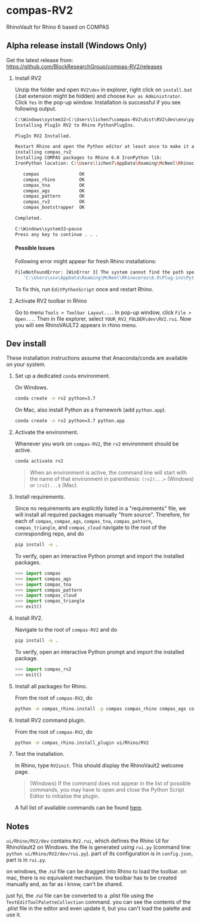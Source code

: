 # compas-RV2

RhinoVault for Rhino 6 based on COMPAS

## Alpha release install (Windows Only)

Get the latest release from: <https://github.com/BlockResearchGroup/compas-RV2/releases>

1. Install RV2

   Unzip the folder and open `RV2\dev` in explorer, right click on `install.bat` (.bat extension might be hidden) and choose `Run as Administrator`. Click `Yes` in the pop-up window.
   Installation is successful if you see following output.

   ```bash
   C:\Windows\system32>C:\Users\lichen7\compas-RV2\dist\RV2\dev\env\python.exe -m compas_rv2.install --plugin_path C:\Users\lichen7\compas-RV2\dist\RV2\dev\..\
   Installing PlugIn RV2 to Rhino PythonPlugIns.

   PlugIn RV2 Installed.

   Restart Rhino and open the Python editor at least once to make it available.
   installing compas_rv2
   Installing COMPAS packages to Rhino 6.0 IronPython lib:
   IronPython location: C:\Users\lichen7\AppData\Roaming\McNeel\Rhinoceros\6.0\Plug-ins\IronPython (814d908a-e25c-493d-97e9-ee3861957f49)\settings\lib

      compas               OK
      compas_rhino         OK
      compas_tna           OK
      compas_ags           OK
      compas_pattern       OK
      compas_rv2           OK
      compas_bootstrapper  OK

   Completed.

   C:\Windows\system32>pause
   Press any key to continue . . .
   ```

   #### Possible Issues

   Following error might appear for fresh Rhino installations: 
   ```bash
   FileNotFoundError: [WinError 3] The system cannot find the path specified:
      'C:\Users\xxx\AppData\Roaming\McNeel\Rhinoceros\6.0\Plug-ins\PythonPlugins'
   ```
   To fix this, run `EditPythonScript` once and restart Rhino.

2. Activate RV2 toolbar in Rhino

   Go to menu `Tools > Toolbar Layout...`. In pop-up window, click `File > Open...`. Then in file explorer, select `YOUR_RV2_FOLDER\dev\RV2.rui`. Now you will see RhinoVAULT2 appears in rhino menu.

## Dev install

These installation instructions assume that Anaconda/conda are available on your system.

1. Set up a dedicated `conda` environment.

   On Windows.

   ```bash
   conda create -n rv2 python=3.7
   ```

   On Mac, also install Python as a framework (add ``python.app``).

   ```bash
   conda create -n rv2 python=3.7 python.app
   ```

2. Activate the environment.

   Whenever you work on `compas-RV2`, the `rv2` environment should be active.

   ```bash
   conda activate rv2
   ```

   > When an environment is active, the command line will start with the name of that environment in parenthesis: `(rv2)...>` (Windows) or `(rv2)...$` (Mac).

3. Install requirements.

   Since no requirements are explicitly listed in a "requirements" file, we will install all required packages manually "from source".
   Therefore, for each of `compas`, `compas_ags`, `compas_tna`, `compas_pattern`, `compas_triangle`, and `compas_cloud` navigate to the root of the corresponding repo, and do

   ```bash
   pip install -e .
   ```

   To verify, open an interactive Python prompt and import the installed packages.

   ```python
   >>> import compas
   >>> import compas_ags
   >>> import compas_tna
   >>> import compas_pattern
   >>> import compas_cloud
   >>> import compas_triangle
   >>> exit()
   ```

4. Install RV2.

   Navigate to the root of `compas-RV2` and do

   ```bash
   pip install -e .
   ```

   To verify, open an interactive Python prompt and import the installed package.

   ```python
   >>> import compas_rv2
   >>> exit()
   ```

5. Install all packages for Rhino.

   From the root of `compas-RV2`, do

   ```bash
   python -m compas_rhino.install -p compas compas_rhino compas_ags compas_tna compas_pattern compas_rv2 compas_cloud compas_triangle
   ```

6. Install RV2 command plugin.

   From the root of `compas-RV2`, do

   ```bash
   python -m compas_rhino.install_plugin ui/Rhino/RV2
   ```

7. Test the installation.

   In Rhino, type `RV2init`.
   This should display the RhinoVault2 welcome page.

   > (Windows) If the command does not appear in the list of possible commands, you may have to open and close the Python Script Editor to initialise the plugin.

   A full list of available commands can be found [here](commands.html).

## Notes

`ui/Rhino/RV2/dev` contains `RV2.rui`, which defines the Rhino UI for RhinoVault2 on Windows. the file is generated using `rui.py` (command line: `python ui/Rhino/RV2/dev/rui.py`). part of its configuration is in `config.json`, part is in `rui.py`.

on windows, the .rui file can be dragged into Rhino to load the toolbar. on mac, there is no equivalent mechanism. the toolbar has to be created manually and, as far as i know, can't be shared.

just fyi, the .rui file can be converted to a .plist file using the `TestEditToolPaletteCollection` command. you can see the contents of the .plist file in the editor and even update it, but you can't load the palette and use it.
